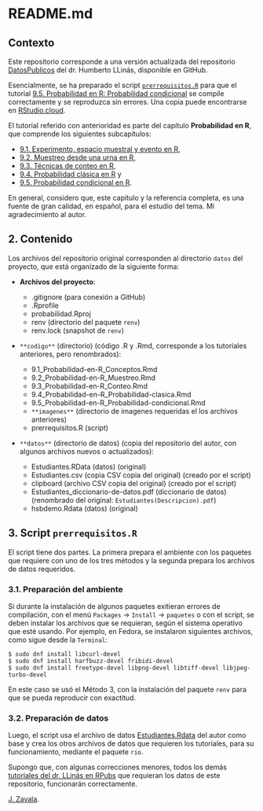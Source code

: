 # README.md

## Contexto

Este repositorio corresponde a una versión actualizada del repositorio [DatosPublicos](https://github.com/hllinas/DatosPublicos) del dr. Humberto LLinás, disponible en GitHub. 

Esencialmente, se ha preparado el script [`prerrequisitos.R`](https://github.com/jzavalar/probabilidad/blob/main/codigo/prerrequisitos.R) para que el tutorial [9.5. Probabilidad en R: Probabilidad condicional](https://github.com/jzavalar/probabilidad/blob/main/codigo/9.5_Probabilidad-en-R_Probabilidad-condicional.Rmd) se compile correctamente y se reproduzca sin errores. Una copia puede encontrarse en [RStudio.cloud](https://posit.cloud/content/6287627).

El tutorial referido con anterioridad es parte del capítulo **Probabilidad en R**, que comprende los siguientes subcapítulos:

- [9.1. Experimento, espacio muestral y evento en R](https://rpubs.com/hllinas/R_Exp-Omega-Evento),
- [9.2. Muestreo desde una urna en R](https://rpubs.com/hllinas/R_Urnas),
- [9.3. Técnicas de conteo en R](https://rpubs.com/hllinas/R_Conteo),
- [9.4. Probabilidad clásica en R](https://rpubs.com/hllinas/R_Prob_Clasica) y
- [9.5. Probabilidad condicional en R](https://rpubs.com/hllinas/R_Prob_Condicional). 

En general, considero que, este capítulo y la referencia completa, es una fuente de gran calidad, en español, para el estudio del tema. Mi agradecimiento al autor.


## 2. Contenido

Los archivos del repositorio original corresponden al directorio `datos` del proyecto, que está organizado de la siguiente forma:

- **Archivos del proyecto**:
  - .gitignore (para conexión a GitHub)
  - .Rprofile
  - probabilidad.Rproj
  - renv (directorio del paquete `renv`)
  - renv.lock (snapshot de `renv`)

- `**codigo**` (directorio) (código .R y .Rmd, corresponde a los tutoriales anteriores, pero renombrados):
  - 9.1_Probabilidad-en-R_Conceptos.Rmd
  - 9.2_Probabilidad-en-R_Muestreo.Rmd
  - 9.3_Probabilidad-en-R_Conteo.Rmd
  - 9.4_Probabilidad-en-R_Probabilidad-clasica.Rmd
  - 9.5_Probabilidad-en-R_Probabilidad-condicional.Rmd
  - `**imagenes**` (directorio de imagenes requeridas el los archivos anteriores)
  - prerrequisitos.R (script)  

- `**datos**` (directorio de datos) (copia del repositorio del autor, con algunos archivos nuevos o actualizados):
  - Estudiantes.RData (datos) (original)
  - Estudiantes.csv (copia CSV copia del original) (creado por el script)
  - clipboard (archivo CSV copia del original) (creado por el script)
  - Estudiantes_diccionario-de-datos.pdf (diccionario de datos) (renombrado del original: `Estudiantes(Descripcion).pdf`)
  - hsbdemo.Rdata (datos) (original)

  
## 3. Script `prerrequisitos.R`

El script tiene dos partes. La primera prepara el ambiente con los paquetes que requiere con uno de los tres métodos y la segunda prepara los archivos de datos requeridos. 

### 3.1. Preparación del ambiente 

Si durante la instalación de algunos paquetes exitieran errores de compilación, con el menú `Packages` -> `Install` -> `paquetes` o con el script, se deben instalar los archivos que se requieran, según el sistema operativo que esté usando. Por ejemplo, en Fedora, se instalaron siguientes archivos, como sigue desde la `Terminal`:

```
$ sudo dnf install libcurl-devel
$ sudo dnf install harfbuzz-devel fribidi-devel
$ sudo dnf install freetype-devel libpng-devel libtiff-devel libjpeg-turbo-devel
```

En este caso se usó el Método 3, con la instalación del paquete `renv` para que se pueda reproducir con exactitud. 

### 3.2. Preparación de datos

Luego, el script usa el archivo de datos [Estudiantes.Rdata](https://github.com/hllinas/DatosPublicos/blob/main/Estudiantes.Rdata) del autor como base y crea los otros archivos de datos que requieren los tutoriales, para su funcionamiento, mediante el paquete `rio`.

Supongo que, con algunas correcciones menores, todos los demás [tutoriales del dr. LLinás en RPubs](https://rpubs.com/hllinas/) que requieran los datos de este repositorio, funcionarán correctamente. 


[J. Zavala](https://t.me/jzavalar).
